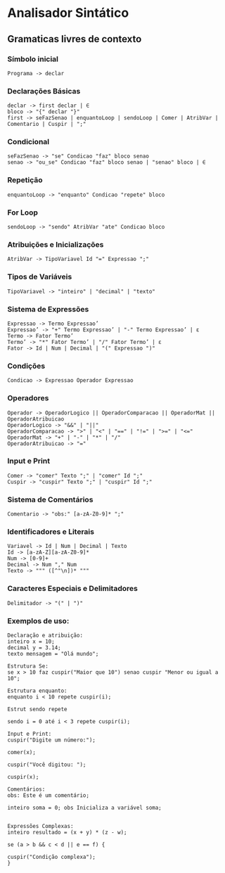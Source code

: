 <h1>Analisador Sintático</h1>

<h2>Gramaticas livres de contexto</h2>

<h3>Símbolo inicial</h3>

```
Programa -> declar
```

<h3>Declarações Básicas</h3>

```
declar -> first declar | ∈
bloco -> "{" declar "}"
first -> seFazSenao | enquantoLoop | sendoLoop | Comer | AtribVar | Comentario | Cuspir | ";"
```

<h3>Condicional</h3>

```
seFazSenao -> "se" Condicao "faz" bloco senao
senao -> "ou_se" Condicao "faz" bloco senao | "senao" bloco | ∈
```

<h3>Repetição</h3>

```
enquantoLoop -> "enquanto" Condicao "repete" bloco
```

<h3>For Loop</h3>

```
sendoLoop -> "sendo" AtribVar "ate" Condicao bloco
```

<h3>Atribuições e Inicializações</h3>

```
AtribVar -> TipoVariavel Id "=" Expressao ";"
```

<h3>Tipos de Variáveis</h3>

```
TipoVariavel -> "inteiro" | "decimal" | "texto"
```

<h3>Sistema de Expressões</h3>

```
Expressao -> Termo Expressao’
Expressao’ -> "+" Termo Expressao’ | "-" Termo Expressao’ | ε
Termo -> Fator Termo’
Termo’ -> "*" Fator Termo’ | "/" Fator Termo’ | ε
Fator -> Id | Num | Decimal | "(" Expressao ")"
```

<h3>Condições</h3>

```
Condicao -> Expressao Operador Expressao
```

<h3>Operadores</h3>

```
Operador -> OperadorLogico || OperadorComparacao || OperadorMat || OperadorAtribuicao
OperadorLogico -> "&&" | "||"
OperadorComparacao -> ">" | "<" | "==" | "!=" | ">=" | "<="
OperadorMat -> "+" | "-" | "*" | "/"
OperadorAtribuicao -> "="
```

<h3>Input e Print</h3>

```
Comer -> "comer" Texto ";" | "comer" Id ";"
Cuspir -> "cuspir" Texto ";" | "cuspir" Id ";"
```

<h3>Sistema de Comentários</h3>

```
Comentario -> "obs:" [a-zA-Z0-9]* ";"
```

<h3>Identificadores e Literais</h3>

```
Variavel -> Id | Num | Decimal | Texto
Id -> [a-zA-Z][a-zA-Z0-9]*
Num -> [0-9]+
Decimal -> Num "," Num
Texto -> """ ([^"\n])* """
```

<h3>Caracteres Especiais e Delimitadores</h3>

```
Delimitador -> "(" | ")"
```

<h3>Exemplos de uso:</h3>

```
Declaração e atribuição:
inteiro x = 10;
decimal y = 3.14;
texto mensagem = "Olá mundo";

Estrutura Se:
se x > 10 faz cuspir("Maior que 10") senao cuspir "Menor ou igual a 10";

Estrutura enquanto:
enquanto i < 10 repete cuspir(i);

Estrut sendo repete

sendo i = 0 até i < 3 repete cuspir(i);

Input e Print:
cuspir("Digite um número:");

comer(x);

cuspir("Você digitou: ");

cuspir(x);

Comentários:
obs: Este é um comentário;

inteiro soma = 0; obs Inicializa a variável soma;


Expressões Complexas:
inteiro resultado = (x + y) * (z - w);

se (a > b && c < d || e == f) {

cuspir("Condição complexa");
}

```
